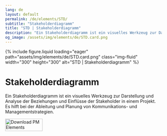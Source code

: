 ```yaml
---
lang: de
layout: default
permalink: /de/elements/STD/
subtitle: "Stakeholderdiagramm"
title: "STD | Stakeholderdiagramm"
description: "Ein Stakeholderdiagramm ist ein visuelles Werkzeug zur Darstellung und Analyse der Beziehungen und Einflüsse der Stakeholder in einem Projekt. Es hilft bei der Ableitung und Planung von Kommunikations- und Managementstrategien."
og_image: /assets/img/elements/de/STD.card.png
---
```


{% include figure.liquid loading="eager" path="assets/img/elements/de/STD.card.png" class="img-fluid" width="300" height="300" alt="STD | Stakeholderdiagramm" %}

# Stakeholderdiagramm

Ein Stakeholderdiagramm ist ein visuelles Werkzeug zur Darstellung und Analyse der Beziehungen und Einflüsse der Stakeholder in einem Projekt. Es hilft bei der Ableitung und Planung von Kommunikations- und Managementstrategien.

<a href="https://apps.apple.com/app/apple-store/id6738084498?pt=127441684&ct=website&mt=8">
  <img src="{{ "assets/img/en/appstore.png" | relative_url }}" width="120" height="40" alt="Download PM Elements">
</a>
